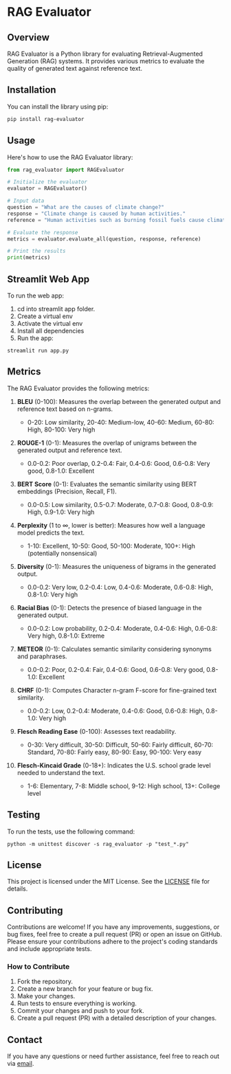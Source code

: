 # RAG Evaluator

## Overview

RAG Evaluator is a Python library for evaluating Retrieval-Augmented Generation (RAG) systems. It provides various metrics to evaluate the quality of generated text against reference text.

## Installation

You can install the library using pip:

```bash
pip install rag-evaluator
```

## Usage

Here's how to use the RAG Evaluator library:

```python
from rag_evaluator import RAGEvaluator

# Initialize the evaluator
evaluator = RAGEvaluator()

# Input data
question = "What are the causes of climate change?"
response = "Climate change is caused by human activities."
reference = "Human activities such as burning fossil fuels cause climate change."

# Evaluate the response
metrics = evaluator.evaluate_all(question, response, reference)

# Print the results
print(metrics)
```

## Streamlit Web App

To run the web app:

1. cd into streamlit app folder.
2. Create a virtual env
3. Activate the virtual env
4. Install all dependencies
5. Run the app:
```
streamlit run app.py
```

## Metrics

The RAG Evaluator provides the following metrics:

1. **BLEU** (0-100): Measures the overlap between the generated output and reference text based on n-grams.
   - 0-20: Low similarity, 20-40: Medium-low, 40-60: Medium, 60-80: High, 80-100: Very high

2. **ROUGE-1** (0-1): Measures the overlap of unigrams between the generated output and reference text.
   - 0.0-0.2: Poor overlap, 0.2-0.4: Fair, 0.4-0.6: Good, 0.6-0.8: Very good, 0.8-1.0: Excellent

3. **BERT Score** (0-1): Evaluates the semantic similarity using BERT embeddings (Precision, Recall, F1).
   - 0.0-0.5: Low similarity, 0.5-0.7: Moderate, 0.7-0.8: Good, 0.8-0.9: High, 0.9-1.0: Very high

4. **Perplexity** (1 to ∞, lower is better): Measures how well a language model predicts the text.
   - 1-10: Excellent, 10-50: Good, 50-100: Moderate, 100+: High (potentially nonsensical)

5. **Diversity** (0-1): Measures the uniqueness of bigrams in the generated output.
   - 0.0-0.2: Very low, 0.2-0.4: Low, 0.4-0.6: Moderate, 0.6-0.8: High, 0.8-1.0: Very high

6. **Racial Bias** (0-1): Detects the presence of biased language in the generated output.
   - 0.0-0.2: Low probability, 0.2-0.4: Moderate, 0.4-0.6: High, 0.6-0.8: Very high, 0.8-1.0: Extreme

7. **METEOR** (0-1): Calculates semantic similarity considering synonyms and paraphrases.
   - 0.0-0.2: Poor, 0.2-0.4: Fair, 0.4-0.6: Good, 0.6-0.8: Very good, 0.8-1.0: Excellent

8. **CHRF** (0-1): Computes Character n-gram F-score for fine-grained text similarity.
   - 0.0-0.2: Low, 0.2-0.4: Moderate, 0.4-0.6: Good, 0.6-0.8: High, 0.8-1.0: Very high

9. **Flesch Reading Ease** (0-100): Assesses text readability.
   - 0-30: Very difficult, 30-50: Difficult, 50-60: Fairly difficult, 60-70: Standard, 70-80: Fairly easy, 80-90: Easy, 90-100: Very easy

10. **Flesch-Kincaid Grade** (0-18+): Indicates the U.S. school grade level needed to understand the text.
    - 1-6: Elementary, 7-8: Middle school, 9-12: High school, 13+: College level

## Testing

To run the tests, use the following command:

```
python -m unittest discover -s rag_evaluator -p "test_*.py"
```

## License

This project is licensed under the MIT License. See the [LICENSE](LICENSE) file for details.

## Contributing

Contributions are welcome! If you have any improvements, suggestions, or bug fixes, feel free to create a pull request (PR) or open an issue on GitHub. Please ensure your contributions adhere to the project's coding standards and include appropriate tests.

### How to Contribute

1. Fork the repository.
2. Create a new branch for your feature or bug fix.
3. Make your changes.
4. Run tests to ensure everything is working.
5. Commit your changes and push to your fork.
6. Create a pull request (PR) with a detailed description of your changes.

## Contact

If you have any questions or need further assistance, feel free to reach out via [email](mailto:aianytime07@gmail.com).